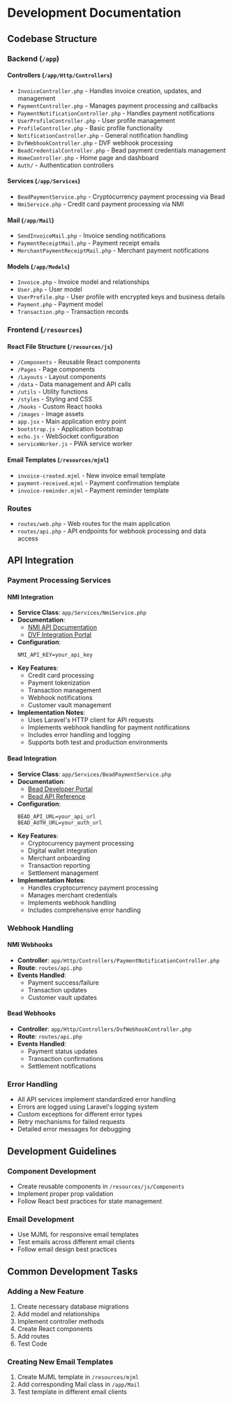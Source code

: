 # Development Documentation

## Codebase Structure

### Backend (`/app`)

#### Controllers (`/app/Http/Controllers`)
- `InvoiceController.php` - Handles invoice creation, updates, and management
- `PaymentController.php` - Manages payment processing and callbacks
- `PaymentNotificationController.php` - Handles payment notifications
- `UserProfileController.php` - User profile management
- `ProfileController.php` - Basic profile functionality
- `NotificationController.php` - General notification handling
- `DvfWebhookController.php` - DVF webhook processing
- `BeadCredentialController.php` - Bead payment credentials management
- `HomeController.php` - Home page and dashboard
- `Auth/` - Authentication controllers

#### Services (`/app/Services`)
- `BeadPaymentService.php` - Cryptocurrency payment processing via Bead
- `NmiService.php` - Credit card payment processing via NMI

#### Mail (`/app/Mail`)
- `SendInvoiceMail.php` - Invoice sending notifications
- `PaymentReceiptMail.php` - Payment receipt emails
- `MerchantPaymentReceiptMail.php` - Merchant payment notifications

#### Models (`/app/Models`)
- `Invoice.php` - Invoice model and relationships
- `User.php` - User model
- `UserProfile.php` - User profile with encrypted keys and business details
- `Payment.php` - Payment model
- `Transaction.php` - Transaction records

### Frontend (`/resources`)

#### React File Structure (`/resources/js`)
- `/Components` - Reusable React components
- `/Pages` - Page components
- `/Layouts` - Layout components
- `/data` - Data management and API calls
- `/utils` - Utility functions
- `/styles` - Styling and CSS
- `/hooks` - Custom React hooks
- `/images` - Image assets
- `app.jsx` - Main application entry point
- `bootstrap.js` - Application bootstrap
- `echo.js` - WebSocket configuration
- `serviceWorker.js` - PWA service worker

#### Email Templates (`/resources/mjml`)
- `invoice-created.mjml` - New invoice email template
- `payment-received.mjml` - Payment confirmation template
- `invoice-reminder.mjml` - Payment reminder template

### Routes
- `routes/web.php` - Web routes for the main application
- `routes/api.php` - API endpoints for webhook processing and data access

## API Integration

### Payment Processing Services

#### NMI Integration
- **Service Class**: `app/Services/NmiService.php`
- **Documentation**: 
  - [NMI API Documentation](https://docs.nmi.com/reference/getting-started)
  - [DVF Integration Portal](https://dvfsolutions.transactiongateway.com/merchants/resources/integration/integration_portal.php?tid=581c667d67acba28d1d0017dbed4a607)
- **Configuration**:
  ```env
  NMI_API_KEY=your_api_key
  ```
- **Key Features**:
  - Credit card processing
  - Payment tokenization
  - Transaction management
  - Webhook notifications
  - Customer vault management
- **Implementation Notes**:
  - Uses Laravel's HTTP client for API requests
  - Implements webhook handling for payment notifications
  - Includes error handling and logging
  - Supports both test and production environments

#### Bead Integration
- **Service Class**: `app/Services/BeadPaymentService.php`
- **Documentation**: 
  - [Bead Developer Portal](https://developers.bead.xyz/)
  - [Bead API Reference](https://api.test.devs.beadpay.io/apidocs/index.html)
- **Configuration**:
  ```env
  BEAD_API_URL=your_api_url
  BEAD_AUTH_URL=your_auth_url
  ```
- **Key Features**:
  - Cryptocurrency payment processing
  - Digital wallet integration
  - Merchant onboarding
  - Transaction reporting
  - Settlement management
- **Implementation Notes**:
  - Handles cryptocurrency payment processing
  - Manages merchant credentials
  - Implements webhook handling
  - Includes comprehensive error handling

### Webhook Handling

#### NMI Webhooks
- **Controller**: `app/Http/Controllers/PaymentNotificationController.php`
- **Route**: `routes/api.php`
- **Events Handled**:
  - Payment success/failure
  - Transaction updates
  - Customer vault updates

#### Bead Webhooks
- **Controller**: `app/Http/Controllers/DvfWebhookController.php`
- **Route**: `routes/api.php`
- **Events Handled**:
  - Payment status updates
  - Transaction confirmations
  - Settlement notifications

### Error Handling
- All API services implement standardized error handling
- Errors are logged using Laravel's logging system
- Custom exceptions for different error types
- Retry mechanisms for failed requests
- Detailed error messages for debugging


## Development Guidelines

### Component Development
- Create reusable components in `/resources/js/Components`
- Implement proper prop validation
- Follow React best practices for state management

### Email Development
- Use MJML for responsive email templates
- Test emails across different email clients
- Follow email design best practices

## Common Development Tasks

### Adding a New Feature
1. Create necessary database migrations
2. Add model and relationships
3. Implement controller methods
4. Create React components
5. Add routes
6. Test Code

### Creating New Email Templates
1. Create MJML template in `/resources/mjml`
2. Add corresponding Mail class in `/app/Mail`
3. Test template in different email clients

